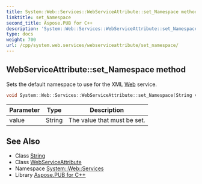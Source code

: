 ```yaml
---
title: System::Web::Services::WebServiceAttribute::set_Namespace method
linktitle: set_Namespace
second_title: Aspose.PUB for C++
description: 'System::Web::Services::WebServiceAttribute::set_Namespace method. Sets the default namespace to use for the XML Web service in C++.'
type: docs
weight: 700
url: /cpp/system.web.services/webserviceattribute/set_namespace/
---
```

## WebServiceAttribute::set_Namespace method


Sets the default namespace to use for the XML [Web](../../../system.web/) service.

```cpp
void System::Web::Services::WebServiceAttribute::set_Namespace(String value)
```


| Parameter | Type | Description |
| --- | --- | --- |
| value | String | The value that must be set. |

## See Also

* Class [String](../../../system/string/)
* Class [WebServiceAttribute](../)
* Namespace [System::Web::Services](../../)
* Library [Aspose.PUB for C++](../../../)
